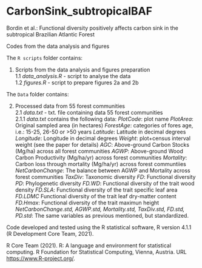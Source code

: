 # CarbonSink_subtropicalBAF

Bordin et al.: Functional diversity positively affects carbon sink in the subtropical Brazilian Atlantic Forest 

Codes from the data analysis and figures


The `R scripts` folder contains:

1. Scripts from the data analysis and figures preparation\
    1.1 *data_analysis.R* - script to analyse the data\
    1.2 *figures.R* - script to prepare figures 2a and 2b
  
The `Data` folder contains:

2. Processed data from 55 forest communities\
    2.1 *data.txt* - txt. file containing data 55 forest communities\
      2.1.1 *data.txt* contains the following data:
            *PlotCode*: plot name
            *PlotArea*: Original sampled area (in hectares)
            *ForestAge*: categories of fores age, i.e.: 15-25, 26-50 or >50 years
            *Latitude*: Latitude in decimal degrees
            *Longitude*: Longitude in decimal degrees
            *Weight*: plot+census interval weight (see the paper for details)
            *AGC*: Above-ground Carbon Stocks (Mg/ha) across all forest communities
            *AGWP*: Above-ground Wood Carbon Productivity (Mg/ha/yr) across forest communities
            *Mortality*: Carbon loss through mortality (Mg/ha/yr) across forest communtiies
            *NetCarbonChange*: The balance between AGWP and Mortality across forest communities
            *TaxDiv*: Taxonomic diversity
            *FD*: Functional diversity
            *PD*: Phylogenetic diversity
            *FD.WD*: Functional diversity of the trait wood density
            *FD.SLA*: Functional diversity of the trait specific leaf area
            *FD.LDMC* Functional diversity of the trait leaf dry-matter content
            *FD.Hmax*: Functional diversity of the trait maximun height
            *NetCarbonChange.std, AGWP.std, Mortality.std, TaxDiv.std, FD.std, PD.std*: The same variables as previous mentioned, but standardized.
            
    

    
    
Code developed and tested using the R statistical software, R version 4.1.1 (R Development Core Team, 2021).

R Core Team (2021). R: A language and environment for statistical computing.
  R Foundation for Statistical Computing, Vienna, Austria. URL
  https://www.R-project.org/.